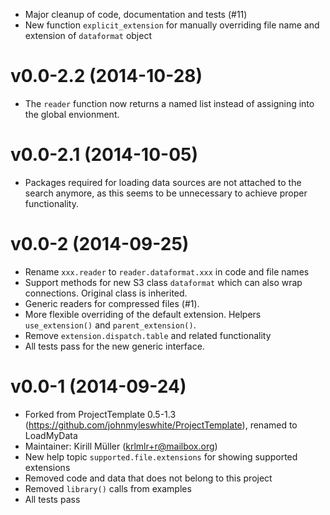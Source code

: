 * Major cleanup of code, documentation and tests (#11)
* New function `explicit_extension` for manually overriding file name and extension
  of `dataformat` object

v0.0-2.2 (2014-10-28)
===

* The `reader` function now returns a named list instead of assigning into the
  global envionment.

v0.0-2.1 (2014-10-05)
===

* Packages required for loading data sources are not attached to the search anymore, as this seems to be unnecessary to achieve proper functionality.

v0.0-2 (2014-09-25)
===

* Rename `xxx.reader` to `reader.dataformat.xxx` in code and file names
* Support methods for new S3 class `dataformat` which can also wrap
  connections.  Original class is inherited.
* Generic readers for compressed files (#1).
* More flexible overriding of the default extension.  Helpers `use_extension()`
  and `parent_extension()`.
* Remove `extension.dispatch.table` and related functionality
* All tests pass for the new generic interface.

v0.0-1 (2014-09-24)
===

* Forked from ProjectTemplate 0.5-1.3
  (https://github.com/johnmyleswhite/ProjectTemplate), renamed to LoadMyData
* Maintainer: Kirill Müller (krlmlr+r@mailbox.org)
* New help topic `supported.file.extensions` for showing supported extensions
* Removed code and data that does not belong to this project
* Removed `library()` calls from examples
* All tests pass

